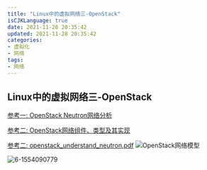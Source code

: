 ```yaml
---
title: "Linux中的虚拟网络三-OpenStack"
isCJKLanguage: true
date: 2021-11-28 20:35:42
updated: 2021-11-28 20:35:42
categories: 
- 虚拟化
- 网络
tags: 
- 网络
---
```


## Linux中的虚拟网络三-OpenStack

[参考一: OpenStack Neutron网络分析](https://www.sdnlab.com/13000.html)

[参考二: OpenStack网络组件、类型及其实现](http://202.196.166.180/downloads/CDN/openstack_understand_neutron.pdf)

[参考二: openstack_understand_neutron.pdf](..\..\参考文档\openstack_understand_neutron.pdf) ![OpenStack网络模型](https://raw.githubusercontent.com/Abug0/Typora-Pics/master/pics/Typora20200816221835.jpg)

![6-1554090779](https://raw.githubusercontent.com/Abug0/Typora-Pics/master/pics/Typora20200920205310.jpg)